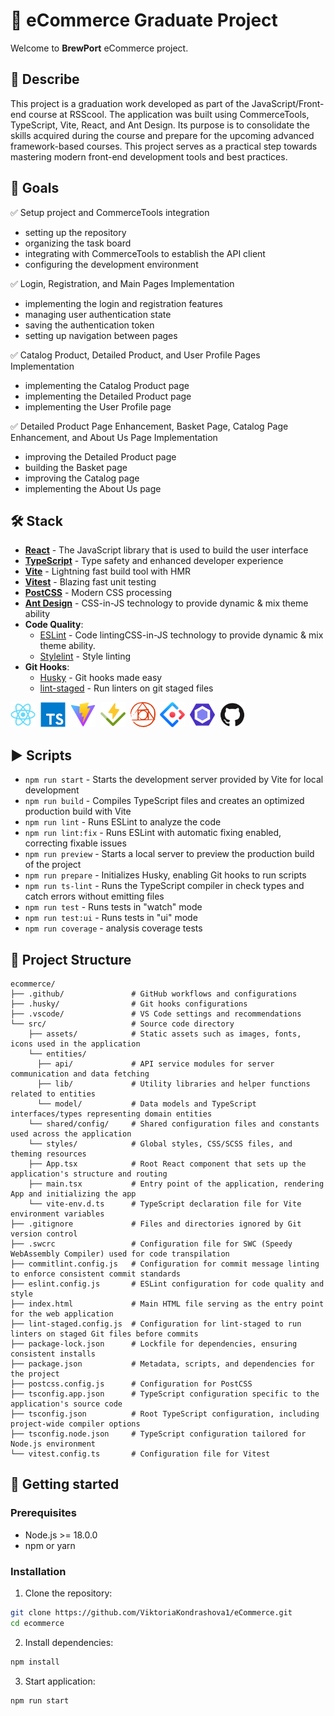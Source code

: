 # :beers: eCommerce Graduate Project

Welcome to **BrewPort** eCommerce project.

## :pencil: Describe

This project is a graduation work developed as part of the JavaScript/Front-end course at RSScool. The application was built using CommerceTools, TypeScript, Vite, React, and Ant Design. Its purpose is to consolidate the skills acquired during the course and prepare for the upcoming advanced framework-based courses. This project serves as a practical step towards mastering modern front-end development tools and best practices.

## :dart: Goals

:white_check_mark: Setup project and CommerceTools integration
- setting up the repository
- organizing the task board
- integrating with CommerceTools to establish the API client
- configuring the development environment

:white_check_mark: Login, Registration, and Main Pages Implementation
- implementing the login and registration features
- managing user authentication state
- saving the authentication token
- setting up navigation between pages

:white_check_mark: Catalog Product, Detailed Product, and User Profile Pages Implementation
- implementing the Catalog Product page
- implementing the Detailed Product page
- implementing the User Profile page

:white_check_mark: Detailed Product Page Enhancement, Basket Page, Catalog Page Enhancement, and About Us Page Implementation
- improving the Detailed Product page
- building the Basket page
- improving the Catalog page
- implementing the About Us page

## :hammer_and_wrench: Stack
- **[React](https://react.dev/)** - The JavaScript library that is used to build the user interface
- **[TypeScript](https://www.typescriptlang.org/)** - Type safety and enhanced developer experience
- **[Vite](https://vitejs.dev/)** - Lightning fast build tool with HMR
- **[Vitest](https://vitest.dev/)** - Blazing fast unit testing
- **[PostCSS](https://postcss.org/)** - Modern CSS processing
- **[Ant Design](https://ant.design/)** - CSS-in-JS technology to provide dynamic & mix theme ability
- **Code Quality**:
  - [ESLint](https://eslint.org/) - Code lintingCSS-in-JS technology to provide dynamic & mix theme ability.
  - [Stylelint](https://stylelint.io/) - Style linting
- **Git Hooks**:
  - [Husky](https://typicode.github.io/husky/) - Git hooks made easy
  - [lint-staged](https://github.com/okonet/lint-staged) - Run linters on git staged files

<div>
    <img src="https://github.com/devicons/devicon/blob/master/icons/react/react-original.svg" title="React" **alt="react-icon" width="40" height="40"/>&nbsp;
    <img src="https://github.com/devicons/devicon/blob/master/icons/typescript/typescript-original.svg" title="TypeScript" **alt="ts-icon" width="40" height="40"/>&nbsp;
    <img src="https://github.com/devicons/devicon/blob/master/icons/vitejs/vitejs-original.svg"  title="Vite" alt="vite-icon" width="40" height="40"/>&nbsp;
    <img src="https://github.com/devicons/devicon/blob/master/icons/vitest/vitest-original.svg"  title="Vitest" alt="vitest-icon" width="40" height="40"/>&nbsp;
    <img src="https://github.com/devicons/devicon/blob/master/icons/postcss/postcss-original.svg"  title="PostCSS" alt="postcss-icon" width="40" height="40"/>&nbsp;
    <img src="https://github.com/devicons/devicon/blob/master/icons/antdesign/antdesign-original.svg"  title="AntDesign" alt="antdesign-icon" width="40" height="40"/>&nbsp;
    <img src="https://github.com/devicons/devicon/blob/master/icons/eslint/eslint-original.svg"  title="ESLint" alt="eslint-icon" width="40" height="40"/>&nbsp;
    <img src="https://github.com/devicons/devicon/blob/master/icons/github/github-original.svg" title="GitHub" **alt="github-icon" width="40" height="40"/>
</div>

## :arrow_forward: Scripts

- `npm run start`          - Starts the development server provided by Vite for local development
- `npm run build`          - Compiles TypeScript files and creates an optimized production build with Vite
- `npm run lint`           - Runs ESLint to analyze the code
- `npm run lint:fix`       - Runs ESLint with automatic fixing enabled, correcting fixable issues
- `npm run preview`        - Starts a local server to preview the production build of the project
- `npm run prepare`        - Initializes Husky, enabling Git hooks to run scripts
- `npm run ts-lint`        - Runs the TypeScript compiler in check types and catch errors without emitting files
- `npm run test`           - Runs tests in "watch" mode
- `npm run test:ui`        - Runs tests in "ui" mode
- `npm run coverage`       - analysis coverage tests

## :file_folder: Project Structure

```
ecommerce/
├── .github/               # GitHub workflows and configurations
├── .husky/                # Git hooks configurations
├── .vscode/               # VS Code settings and recommendations
└── src/                   # Source code directory
    ├── assets/            # Static assets such as images, fonts, icons used in the application
    └── entities/
      ├── api/             # API service modules for server communication and data fetching
      ├── lib/             # Utility libraries and helper functions related to entities
      └── model/           # Data models and TypeScript interfaces/types representing domain entities
    └── shared/config/     # Shared configuration files and constants used across the application
    └── styles/            # Global styles, CSS/SCSS files, and theming resources
    ├── App.tsx            # Root React component that sets up the application's structure and routing
    ├── main.tsx           # Entry point of the application, rendering App and initializing the app
    └── vite-env.d.ts      # TypeScript declaration file for Vite environment variables
├── .gitignore             # Files and directories ignored by Git version control
├── .swcrc                 # Configuration file for SWC (Speedy WebAssembly Compiler) used for code transpilation
├── commitlint.config.js   # Configuration for commit message linting to enforce consistent commit standards
├── eslint.config.js       # ESLint configuration for code quality and style
├── index.html             # Main HTML file serving as the entry point for the web application
├── lint-staged.config.js  # Configuration for lint-staged to run linters on staged Git files before commits
├── package-lock.json      # Lockfile for dependencies, ensuring consistent installs
├── package.json           # Metadata, scripts, and dependencies for the project
├── postcss.config.js      # Configuration for PostCSS
├── tsconfig.app.json      # TypeScript configuration specific to the application's source code
├── tsconfig.json          # Root TypeScript configuration, including project-wide compiler options
├── tsconfig.node.json     # TypeScript configuration tailored for Node.js environment
└── vitest.config.ts       # Configuration file for Vitest
```

## :rocket: Getting started

### Prerequisites

- Node.js >= 18.0.0
- npm or yarn

### Installation

1. Clone the repository:

```bash
git clone https://github.com/ViktoriaKondrashova1/eCommerce.git
cd ecommerce
```
2. Install dependencies:

```bash
npm install
```
3. Start application:

```bash
npm run start
```

